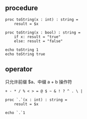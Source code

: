 procedure
------------

```
proc toString(x : int) : string =
    result = $x

proc toString(x : bool) : string =
    if x: result = "true"
    else: result = "false"
 
echo toString 1
echo toString true
```

operator
----------

只允许前缀 $a、中缀 a + b 操作符


```
+ - * / % < > = @ $ ~ & ! ? ^ . \ |
```

<span>

```
proc `.`(x : int) : string =
    result = $x
 
echo `.`1
```